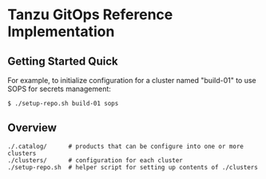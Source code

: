 # Tanzu GitOps Reference Implementation

## Getting Started Quick

For example, to initialize configuration for a cluster named "build-01" to use SOPS for secrets management:
```
$ ./setup-repo.sh build-01 sops
```

## Overview

```
./.catalog/      # products that can be configure into one or more clusters
./clusters/      # configuration for each cluster
./setup-repo.sh  # helper script for setting up contents of ./clusters
```
